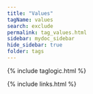 ```yaml
---
title: "Values"
tagName: values
search: exclude
permalink: tag_values.html
sidebar: mydoc_sidebar
hide_sidebar: true
folder: tags
---
```


{% include taglogic.html %}

{% include links.html %}
